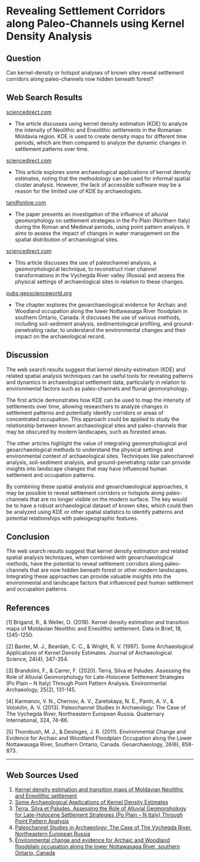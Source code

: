 # Revealing Settlement Corridors along Paleo-Channels using Kernel Density Analysis

## Question
Can kernel-density or hotspot analyses of known sites reveal settlement corridors along paleo-channels now hidden beneath forest?

## Web Search Results

[sciencedirect.com](https://www.sciencedirect.com/science/article/pii/S2352340918300544)
- The article discusses using kernel density estimation (KDE) to analyze the intensity of Neolithic and Eneolithic settlements in the Romanian Moldavia region. KDE is used to create density maps for different time periods, which are then compared to analyze the dynamic changes in settlement patterns over time.

[sciencedirect.com](https://www.sciencedirect.com/science/article/pii/S0305440396901193)
- This article explores some archaeological applications of kernel density estimates, noting that the methodology can be used for informal spatial cluster analysis. However, the lack of accessible software may be a reason for the limited use of KDE by archaeologists.

[tandfonline.com](https://www.tandfonline.com/doi/full/10.1080/14614103.2020.1740866)
- The paper presents an investigation of the influence of alluvial geomorphology on settlement strategies in the Po Plain (Northern Italy) during the Roman and Medieval periods, using point pattern analysis. It aims to assess the impact of changes in water management on the spatial distribution of archaeological sites.

[sciencedirect.com](https://www.sciencedirect.com/science/article/pii/S1563011013000603)
- This article discusses the use of paleochannel analysis, a geomorphological technique, to reconstruct river channel transformations in the Vychegda River valley (Russia) and assess the physical settings of archaeological sites in relation to these changes.

[pubs.geoscienceworld.org](https://pubs.geoscienceworld.org/books/book/635/chapter/3806170)
- The chapter explores the geoarchaeological evidence for Archaic and Woodland occupation along the lower Nottawasaga River floodplain in southern Ontario, Canada. It discusses the use of various methods, including soil-sediment analysis, sedimentological profiling, and ground-penetrating radar, to understand the environmental changes and their impact on the archaeological record.

## Discussion

The web search results suggest that kernel density estimation (KDE) and related spatial analysis techniques can be useful tools for revealing patterns and dynamics in archaeological settlement data, particularly in relation to environmental factors such as paleo-channels and fluvial geomorphology.

The first article demonstrates how KDE can be used to map the intensity of settlements over time, allowing researchers to analyze changes in settlement patterns and potentially identify corridors or areas of concentrated occupation. This approach could be applied to study the relationship between known archaeological sites and paleo-channels that may be obscured by modern landscapes, such as forested areas.

The other articles highlight the value of integrating geomorphological and geoarchaeological methods to understand the physical settings and environmental context of archaeological sites. Techniques like paleochannel analysis, soil-sediment analysis, and ground-penetrating radar can provide insights into landscape changes that may have influenced human settlement and occupation patterns.

By combining these spatial analysis and geoarchaeological approaches, it may be possible to reveal settlement corridors or hotspots along paleo-channels that are no longer visible on the modern surface. The key would be to have a robust archaeological dataset of known sites, which could then be analyzed using KDE or other spatial statistics to identify patterns and potential relationships with paleogeographic features.

## Conclusion

The web search results suggest that kernel density estimation and related spatial analysis techniques, when combined with geoarchaeological methods, have the potential to reveal settlement corridors along paleo-channels that are now hidden beneath forest or other modern landscapes. Integrating these approaches can provide valuable insights into the environmental and landscape factors that influenced past human settlement and occupation patterns.

## References

[1] Brigand, R., & Weller, O. (2018). Kernel density estimation and transition maps of Moldavian Neolithic and Eneolithic settlement. Data in Brief, 18, 1245-1250.

[2] Baxter, M. J., Beardah, C. C., & Wright, R. V. (1997). Some Archaeological Applications of Kernel Density Estimates. Journal of Archaeological Science, 24(4), 347-354.

[3] Brandolini, F., & Carrer, F. (2020). Terra, Silva et Paludes. Assessing the Role of Alluvial Geomorphology for Late-Holocene Settlement Strategies (Po Plain – N Italy) Through Point Pattern Analysis. Environmental Archaeology, 25(2), 131-145.

[4] Karmanov, V. N., Chernov, A. V., Zaretskaya, N. E., Panin, A. V., & Volokitin, A. V. (2013). Paleochannel Studies in Archaeology: The Case of The Vychegda River, Northeastern European Russia. Quaternary International, 324, 74-86.

[5] Thornbush, M. J., & Desloges, J. R. (2011). Environmental Change and Evidence for Archaic and Woodland Floodplain Occupation along the Lower Nottawasaga River, Southern Ontario, Canada. Geoarchaeology, 26(6), 858-873.

---
## Web Sources Used

1. [Kernel density estimation and transition maps of Moldavian Neolithic and Eneolithic settlement](https://www.sciencedirect.com/science/article/pii/S2352340918300544)
2. [Some Archaeological Applications of Kernel Density Estimates](https://www.sciencedirect.com/science/article/pii/S0305440396901193)
3. [Terra, Silva et Paludes. Assessing the Role of Alluvial Geomorphology for Late-Holocene Settlement Strategies (Po Plain – N Italy) Through Point Pattern Analysis](https://www.tandfonline.com/doi/full/10.1080/14614103.2020.1740866)
4. [Paleochannel Studies in Archaeology: The Case of The Vychegda River, Northeastern European Russia](https://www.sciencedirect.com/science/article/pii/S1563011013000603)
5. [Environmental change and evidence for Archaic and Woodland floodplain occupation along the lower Nottawasaga River, southern Ontario, Canada](https://pubs.geoscienceworld.org/books/book/635/chapter/3806170)

